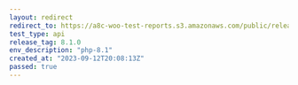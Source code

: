 ```yaml
---
layout: redirect
redirect_to: https://a8c-woo-test-reports.s3.amazonaws.com/public/release/8.1.0/php-8.1/api/index.html
test_type: api
release_tag: 8.1.0
env_description: "php-8.1"
created_at: "2023-09-12T20:08:13Z"
passed: true
---
```

